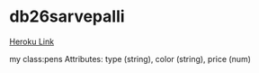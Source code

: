# db26sarvepalli

[Heroku Link](https://db26sarvepalli.herokuapp.com/)

my class:pens Attributes: type (string), color (string), price (num)